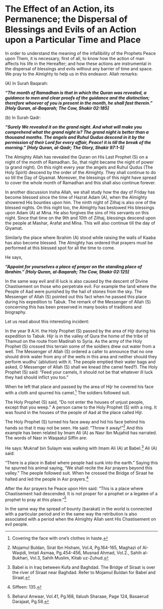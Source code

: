 The Effect of an Action, its Permanence; the Dispersal of Blessings and Evils of an Action upon a Particular Time and Place
===========================================================================================================================

In order to understand the meaning of the infallibility of the Prophets
Peace upon Them, it is necessary, first of all, to know how the action
of man affects his life in the Hereafter; and how these actions are
instrumental in the dispersal of blessings and evils without any barrier
of time and space. We pray to the Almighty to help us in this endeavor.
Allah remarks:

(A) In Surah Baqarah:

***“The month of Ramadhan is that in which the Quran was revealed, a
guidance to men and clear proofs of the guidance and the distinction;
therefore whoever of you is present in the month, he shall fast
therein.” [Holy Quran, al-Baqarah; The Cow, Shakir 02:185]***

(b) In Surah Qadr:

***“Surely We revealed it on the grand night. And what will make you
comprehend what the grand night is? The grand night is better than a
thousand months. The angels and Ruhul Qudus descend in it by the
permission of their Lord for every affair, Peace! it is till the break
of the morning.” [Holy Quran, al-Qadr; The Glory, Shakir 97:1-5]***

The Almighty Allah has revealed the Quran on His Last Prophet (S) on a
night of the month of Ramadhan. So, that night became the night of power
(a grand night). On this night every year the angels and Ruhul Qudus
(The Holy Spirit) descend by the order of the Almighty. They shall
continue to do so till the Day of Qiyamat. Moreover, the blessings of
this night have spread to cover the whole month of Ramadhan and this
shall also continue forever.

In another discussion Insha Allah, we shall study how the day of Friday
has become blessed since the time of Hazrat Adam (A), when the Almighty
showered His bounties upon him. The ninth night of Zilhaj is also one of
the blessed nights. On this night too, the Almighty has bestowed His
blessings upon Adam (A) at Mina. He also forgives the sins of His
servants on this night. Since that time on the 9th and 10th of Zilhaj,
blessings descend upon the people at Mashar, Arafat and Mina. This will
also continue till the day of Qiyamat.

Similarly the place where Ibrahim (A) stood while raising the walls of
Kaaba has also become blessed. The Almighty has ordered that prayers
must be performed at this blessed spot for all the time to come.

He says,

***“Appoint for yourselves a place of prayer on the standing place of
Ibrahim.” [Holy Quran, al-Baqarah; The Cow, Shakir 02:125]***

In the same way evil and ill luck is also caused by the descent of
Divine Chastisement on those who perpetrate evil. For example the land
where the People of Aad were punished by the hail of stones from the
sky. The Messenger of Allah (S) pointed out this fact when he passed
this place during his expedition to Tabuk. The remark of the Messenger
of Allah (S) concerning this has been preserved in many books of
traditions and biography.

Let us read about this interesting incident:

In the year 9 A.H. the Holy Prophet (S) passed by the area of Hijr
during his expedition to Tabuk. Hijr is in the valley of Qura the home
of the tribe of Thamud on the route from Madinah to Syria. As the army
of the Holy Prophet (S) crossed this terrain some of the soldiers drew
out water from a well. The Messenger of Allah (S) ordered a caller to
announce that no one should drink water from any of the wells in this
area and neither should they perform wudhu’ (ablution) with it. The
people emptied their water bags and asked, O Messenger of Allah (S)
shall we knead (the camel feed?). The Holy Prophet (S) said: “Feed your
camels, it should not be that whatever ill luck they had should inflict
you too.”

When he left that place and passed by the area of Hijr he covered his
face with a cloth and spurred his camel.[^1] The soldiers followed suit.

The Holy Prophet (S) said, “Do not enter the houses of unjust people,
except that you weep.” A person came to the Holy Prophet (S) with a
ring. It was found in the houses of the people of Aad at the place
called Hijr.

The Holy Prophet (S) turned his face away and hid his face behind his
hands so that it may not be seen. He said: “Throw it away!”[^2] And this
example has been related by Imam Ali (A) as Nasr Ibn Mujahid has
narrated. The words of Nasr in Waqaatul Siffin are:

He says: Muknaf bin Sulaym was walking with Imam Ali (A) at Babel.[^3]
Ali (A) said:

“There is a place in Babel where people had sunk into the earth.” Saying
this he spurred his animal saying, “We shall recite the Asr prayers
beyond this valley.” The people followed suit. When he crossed the
Bridge of Siraat he halted and led the people in Asr prayers.[^4]

After the Asr prayers he Peace upon Him said: “This is a place where
Chastisement had descended. It is not proper for a prophet or a legatee
of a prophet to pray at this place.”[^5]

In the same way the spread of bounty (barakat) in the world is connected
with a particular period and in the same way the retribution is also
associated with a period when the Almighty Allah sent His Chastisement
on evil people.

[^1]: Covering the face with one’s clothes in haste.

[^2]: Mojamul Buldan, Sirat Ibn Hisham, Vol.4, Pg.164-165, Maghazi of
Al-Waqidi, Imtail Asmaa, Pg.454-456, Musnad Ahmad, Vol.2., Sahih
al-Bukhari, Vol.3, Sahih Muslim, Kitab uz-Zuhud.

[^3]: Babel is in Iraq between Kufa and Baghdad. The Bridge of Siraat is
over the river of Siraat near Baghdad. Refer to Mojamul Buldan for Babel
and Siraat.

[^4]: Siffeen: 135.

[^5]: Beharul Anwaar, Vol.41, Pg.168, Ilalush Sharaae, Page 124,
Basaerud Darajaat, Pg.58.


